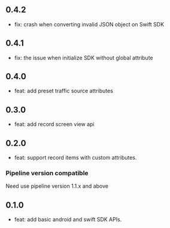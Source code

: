 ## 0.4.2

* fix: crash when converting invalid JSON object on Swift SDK

## 0.4.1

* fix: the issue when initialize SDK without global attribute

## 0.4.0

* feat: add preset traffic source attributes

## 0.3.0

* feat: add record screen view api

## 0.2.0

* feat: support record items with custom attributes.

### Pipeline version compatible
Need use pipeline version 1.1.x and above

## 0.1.0

* feat: add basic android and swift SDK APIs.

